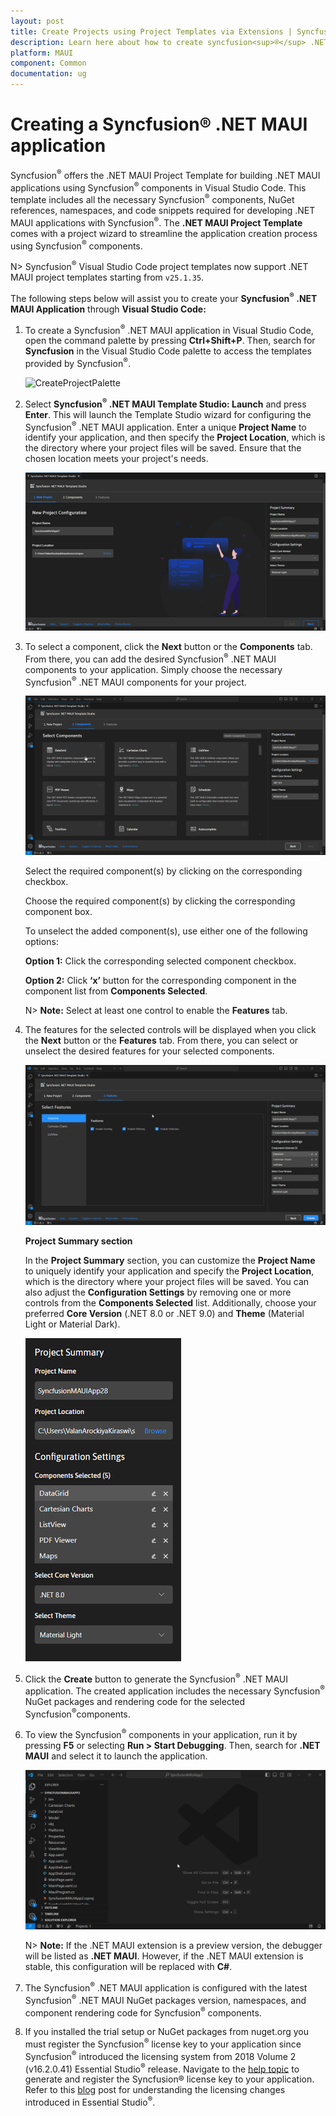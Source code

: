 ```yaml
---
layout: post
title: Create Projects using Project Templates via Extensions | Syncfusion<sup>®</sup>
description: Learn here about how to create syncfusion<sup>®</sup> .NET MAUI application using Syncfusion<sup>®</sup> .NET MAUI Extension for Visual Studio Code.
platform: MAUI
component: Common
documentation: ug
---
```


# Creating a Syncfusion® .NET MAUI application

Syncfusion<sup>®</sup> offers the .NET MAUI Project Template for building .NET MAUI applications using Syncfusion<sup>®</sup> components in Visual Studio Code. This template includes all the necessary Syncfusion<sup>®</sup> components, NuGet references, namespaces, and code snippets required for developing .NET MAUI applications with Syncfusion<sup>®</sup>. The **.NET MAUI Project Template** comes with a project wizard to streamline the application creation process using Syncfusion<sup>®</sup> components.

N> Syncfusion<sup>®</sup> Visual Studio Code project templates now support .NET MAUI project templates starting from `v25.1.35`.

The following steps below will assist you to create your **Syncfusion<sup>®</sup> .NET MAUI Application** through **Visual Studio Code:**

1.	To create a Syncfusion<sup>®</sup> .NET MAUI application in Visual Studio Code, open the command palette by pressing **Ctrl+Shift+P**. Then, search for **Syncfusion** in the Visual Studio Code palette to access the templates provided by Syncfusion<sup>®</sup>.

    ![CreateProjectPalette](images/CreateProjectPalette.png)

2.	Select **Syncfusion<sup>®</sup> .NET MAUI Template Studio: Launch** and press **Enter**. This will launch the Template Studio wizard for configuring the Syncfusion<sup>®</sup> .NET MAUI application. Enter a unique **Project Name** to identify your application, and then specify the **Project Location**, which is the directory where your project files will be saved. Ensure that the chosen location meets your project's needs.

    ![CreateProject](images/TemplateStudioWizard.png)

3.	To select a component, click the **Next** button or the **Components** tab. From there, you can add the desired Syncfusion<sup>®</sup> .NET MAUI components to your application. Simply choose the necessary Syncfusion<sup>®</sup> .NET MAUI components for your project.

    ![SelectComponents](images/MAUIControlSelection.gif)

    Select the required component(s) by clicking on the corresponding checkbox.

    Choose the required component(s) by clicking the corresponding component box.

    To unselect the added component(s), use either one of the following options:

    **Option 1:** Click the corresponding selected component checkbox.

    **Option 2:** Click **‘x’** button for the corresponding component in the component list from **Components Selected**.

    N> **Note:** Select at least one control to enable the **Features** tab.

4. The features for the selected controls will be displayed when you click the **Next** button or the **Features** tab. From there, you can select or unselect the desired features for your selected components.

    ![SelectFeatures](images/MAUIControlFeatureSelection.gif)

    **Project Summary section**

    In the **Project Summary** section, you can customize the **Project Name** to uniquely identify your application and specify the **Project Location**, which is the directory where your project files will be saved. You can also adjust the **Configuration Settings** by removing one or more controls from the **Components Selected** list. Additionally, choose your preferred **Core Version** (.NET 8.0 or .NET 9.0) and **Theme** (Material Light or Material Dark).

    ![ProjectSummary](images/MAUIProjectSummary.png)

5.	Click the **Create** button to generate the Syncfusion<sup>®</sup> .NET MAUI application. The created application includes the necessary Syncfusion<sup>®</sup> NuGet packages and rendering code for the selected Syncfusion<sup>®</sup>components.

6.  To view the Syncfusion<sup>®</sup> components in your application, run it by pressing **F5** or selecting **Run > Start Debugging**. Then, search for **.NET MAUI** and select it to launch the application.

    ![Debug](images/Debug.gif)

    N> **Note:** If the .NET MAUI extension is a preview version, the debugger will be listed as **.NET MAUI**. However, if the .NET MAUI extension is stable, this configuration will be replaced with **C#**.

7.	The Syncfusion<sup>®</sup> .NET MAUI application is configured with the latest Syncfusion<sup>®</sup> .NET MAUI NuGet packages version, namespaces, and component rendering code for Syncfusion<sup>®</sup> components.

8.	If you installed the trial setup or NuGet packages from nuget.org you must register the Syncfusion<sup>®</sup> license key to your application since Syncfusion<sup>®</sup> introduced the licensing system from 2018 Volume 2 (v16.2.0.41) Essential Studio<sup>®</sup> release. Navigate to the [help topic](https://help.syncfusion.com/common/essential-studio/licensing/overview#how-to-generate-syncfusion-license-key) to generate and register the Syncfusion® license key to your application. Refer to this [blog](https://www.syncfusion.com/blogs/post/whats-new-in-2018-volume-2.aspx?_ga=2.11237684.1233358434.1587355730-230058891.1567654773) post for understanding the licensing changes introduced in Essential Studio<sup>®</sup>.

